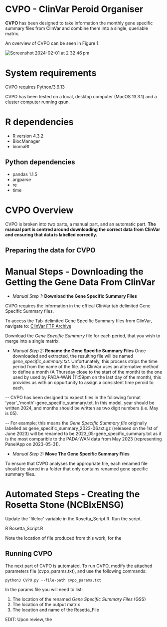 <h1> CVPO - ClinVar Peroid Organiser </h1>

**CVPO** has been designed to take information the monthly gene specific summary files from ClinVar and combine them into a single, queriable matrix. 

An overview of CVPO can be seen in Figure 1.

![Screenshot 2024-02-01 at 2 32 46 pm](https://github.com/MedicalGenomicsLab/Vigelint/assets/15273099/bea6aed6-4184-4972-8674-8e8f0550d4fd)

# System requirements
CVPO requires Python/3.9.13

CVPO has been tested on a local, desktop computer (MacOS 13.3.1) and a cluster computer running qsun.

# R dependencies 
- R version 4.3.2
- BiocManager
- biomaRt 

## Python dependencies
- pandas 1.1.5
- argparse
- re
- time

# CVPO Overview 

CVPO is broken into two parts, a manual part, and an automatic part. **The manual part is centred around downloading the correct data from ClinVar and ensuring that data is labelled correctly.**


<h2> Preparing the data for CVPO </h2>

# Manual Steps - Downloading the Getting the Gene Data From ClinVar

 - _Manual Step 1:_ **Download the Gene Specific Summary Files**

CVPO requires the information in the offical ClinVar tab delimited Gene Specific Summary files.

To access the Tab-delimited Gene Specific Summary files from ClinVar, navigate to:
  [ClinVar FTP Archive](https://ftp.ncbi.nlm.nih.gov/pub/clinvar/tab_delimited/archive/)

Download the _Gene Specific Summary_ file for each period, that you wish to merge into a single matrix.

 - _Manual Step 2:_ **Rename the Gene Specific Summary Files**
Once downloaded and extracted, the resulting file will be named _gene_specific_summary.txt_. Unfortunately, this process strips the time period from the name of the file.
As ClinVar uses an alternative method to define a month (A Thursday close to the start of the month) to the one used by used by PADA-WAN (11:59pm on the last day of the month), this provides us with an oppurtunity to assign a consistent time peroid to each.

-- CVPO has been designed to expect files in the following format 'year'_'month'-gene_specific_summary.txt. In this model, year should be written 2024, and months should be written as two digit numbers (i.e. May is 05).

-- For example; this means the _Gene Specific Summary file_ originally labelled as gene_specific_summary_2023-06.txt.gz (released on the 1st of June 2023) will be renamed to be 2023_05-gene_specific_summary.txt as it is the most comparible to the PADA-WAN data from May 2023 (representing PanelApp on 2023-05-31).
 
 - _Manual Step 3:_ **Move The Gene Specific Summary Files**

To ensure that CVPO analyses the appropriate file, each renamed file should be stored in a folder that only contains renamed gene specific summary files.

# Automated Steps - Creating the Rosetta Stone (NCBIxENSG)

Update the 'fileloc' variable in the Rosetta_Script.R.
Run the script. 

R Rosetta_Script.R

Note the location of file produced from this work, for the 

<h2> Running CVPO </h2>

The next part of CVPO is automated. To run CVPO, modify the attached parameters file (cvpo_params.txt), and use the following commands:

    python3 CVPO.py --file-path cvpo_params.txt

In the params file you will need to list:
1. The location of the renamed _Gene Specific Summary Files_ (GSS)
2. The location of the output matrix
3. The location and name of the Rosetta_File


EDIT:
Upon review, the 
